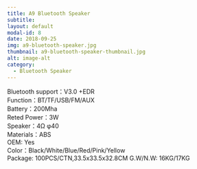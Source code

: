```yaml
---
title: A9 Bluetooth Speaker
subtitle: 
layout: default
modal-id: 8
date: 2018-09-25
img: a9-bluetooth-speaker.jpg
thumbnail: a9-bluetooth-speaker-thumbnail.jpg
alt: image-alt
category: 
  - Bluetooth Speaker
---
```


Bluetooth support：V3.0 +EDR<br>
Function：BT/TF/USB/FM/AUX<br>
Battery：200Mha<br>
Reted Power：3W<br>
Speaker：4Ω φ40<br>
Materials：ABS<br>
OEM: Yes<br>
Color：Black/White/Blue/Red/Pink/Yellow<br>
Package: 100PCS/CTN,33.5x33.5x32.8CM G.W/N.W: 16KG/17KG<br>